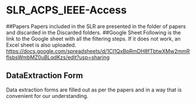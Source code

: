 # SLR_ACPS_IEEE-Access
##Papers
Papers included in the SLR are presented in the folder of papers and discarded in the Discarded folders.
##Google Sheet
Following is the link to the Google sheet with all the filtering steps. If it does not work, an Excel sheet is also uploaded.
https://docs.google.com/spreadsheets/d/1CI1QxBpRmDH8fTbtwXMw2mmRflsbsWmbMZ0uBLqdKzs/edit?usp=sharing
## DataExtraction Form
Data extraction forms are filled out as per the papers and in a way that is convenient for our understanding.
